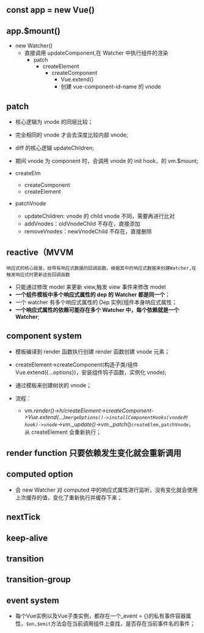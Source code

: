 ## const app = new Vue()

## app.$mount()

- new Watcher()
  - 直接调用 updateComponent,在 Watcher 中执行组件的渲染
    - patch
      - createElement
        - createComponent
          - Vue.extend()
          - 创建 vue-component-id-name 的 vnode

## patch

- 核心逻辑为 vnode 的同层比较；
- 完全相同的 vnode 才会去深度比较内部 vnode;
- diff 的核心逻辑 updateChildren;
- 期间 vnode 为 component 时，会调用 vnode 的 init hook，的 vm.$mount;

- createElm

  - createComponent
  - createElement

- patchVnode
  - updateChildren: vnode 的 child vnode 不同，需要再进行比对
  - addVnodes：oldVnodeChild 不存在，直接添加
  - removeVnodes：newVnodeChild 不存在，直接删除

## reactive（MVVM

`响应式的核心就是，给带有响应式数据的回调函数，根据其中的响应式数据来创建Watcher,在触发响应式时更新这些回调函数`

- 只能通过修改 model 来更新 view,触发 view 事件来修改 model
- **一个组件模板中多个响应式属性的 dep 的 Watcher 都是同一个**；
- 一个 watcher 有多个响应式属性的 Dep 实例(组件本身响应式属性；
- **一个响应式属性的依赖可能存在多个 Watcher 中，每个依赖就是一个 Watcher**;

## component system

- 模板编译到 render 函数执行创建 render 函数创建 vnode 元素；
- createElement->createComponent(构造子类/组件 Vue.extend({...options})，安装组件钩子函数，实例化 vnode);
- 通过模板来创建树状的 vnode；

- 流程：
  - vm._render()->h/createElement->createComponent->Vue.extend(...)`mergeOptions()->installComponentHooks(vnode的hook)->vnode`->vm.\_update()->vm.\_patch_()`createElem,patchVnode`，从 createElement 会重新执行；

## render function 只要依赖发生变化就会重新调用

## computed option

- 会 new Watcher 对 computed 中的响应式属性进行监听，没有变化就会使用上次缓存的值，变化了重新执行并缓存下来；

## nextTick

## keep-alive

## transition

## transition-group

## event system

- 每个Vue实例以及Vue子类实例，都存在一个_event = {}的私有事件容器属性，`$on,$emit`方法会在当前调用组件上查找，是否存在当前事件名的事件；
